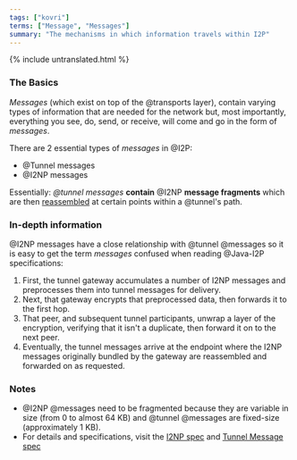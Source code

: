 ```yaml
---
tags: ["kovri"]
terms: ["Message", "Messages"]
summary: "The mechanisms in which information travels within I2P"
---
```


{% include untranslated.html %}
### The Basics

*Messages* (which exist on top of the @transports layer), contain varying types of information that are needed for the network but, most importantly, everything you see, do, send, or receive, will come and go in the form of *messages*.

There are 2 essential types of *messages* in @I2P:

- @Tunnel messages
- @I2NP messages

Essentially: *@tunnel messages* **contain** @I2NP **message fragments** which are then [reassembled](https://geti2p.net/en/docs/tunnels/implementation) at certain points within a @tunnel's path.

### In-depth information

@I2NP messages have a close relationship with @tunnel @messages so it is easy to get the term *messages* confused when reading @Java-I2P specifications:

>
1. First, the tunnel gateway accumulates a number of I2NP messages and preprocesses them into tunnel messages for delivery.
2. Next, that gateway encrypts that preprocessed data, then forwards it to the first hop.
3. That peer, and subsequent tunnel participants, unwrap a layer of the encryption, verifying that it isn't a duplicate, then forward it on to the next peer.
4. Eventually, the tunnel messages arrive at the endpoint where the I2NP messages originally bundled by the gateway are reassembled and forwarded on as requested.

### Notes

- @I2NP @messages need to be fragmented because they are variable in size (from 0 to almost 64 KB) and @tunnel @messages are fixed-size (approximately 1 KB).
- For details and specifications, visit the [I2NP spec](https://geti2p.net/spec/i2np) and [Tunnel Message spec](https://geti2p.net/spec/tunnel-message)
